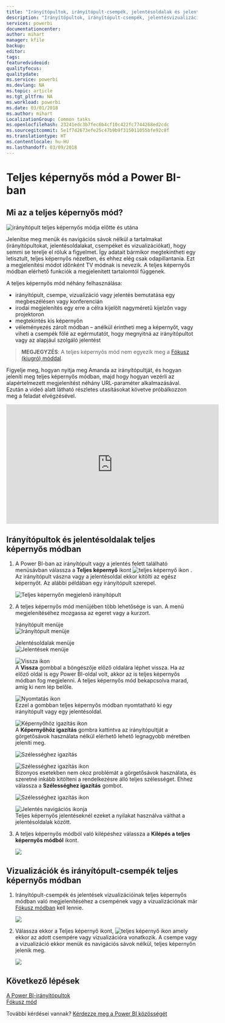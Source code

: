 ```yaml
---
title: "Irányítópultok, irányítópult-csempék, jelentésoldalak és jelentések vizualizációinak megjelenítése teljes képernyős módban"
description: "Irányítópultok, irányítópult-csempék, jelentésvizualizációk és jelentésoldalak megjelenítése teljes képernyős módban vagy más néven *TV-módban*."
services: powerbi
documentationcenter: 
author: mihart
manager: kfile
backup: 
editor: 
tags: 
featuredvideoid: 
qualityfocus: 
qualitydate: 
ms.service: powerbi
ms.devlang: NA
ms.topic: article
ms.tgt_pltfrm: NA
ms.workload: powerbi
ms.date: 03/01/2018
ms.author: mihart
LocalizationGroup: Common tasks
ms.openlocfilehash: 23241edc3b7fec6b4cf10c422fc7744268ed2cdc
ms.sourcegitcommit: 5e1f7d2673efe25c47b9b9f315011055bfe92c8f
ms.translationtype: HT
ms.contentlocale: hu-HU
ms.lasthandoff: 03/09/2018
---
```

# <a name="full-screen-mode-in-power-bi"></a>Teljes képernyős mód a Power BI-ban
## <a name="what-is-full-screen-mode"></a>Mi az a teljes képernyős mód?
![irányítópult teljes képernyős módja előtte és utána](media/service-fullscreen-mode/power-bi-full-screen-comparison.png)

Jelenítse meg menük és navigációs sávok nélkül a tartalmakat (irányítópultokat, jelentésoldalakat, csempéket és vizualizációkat), hogy semmi se terelje el róluk a figyelmet.  Így adatait bármikor megtekintheti egy letisztult, teljes képernyős nézetben, és ehhez elég csak odapillantania. Ezt a megjelenítési módot időnként TV módnak is nevezik. A teljes képernyős módban elérhető funkciók a megjelenített tartalomtól függenek.  

A teljes képernyős mód néhány felhasználása:

* irányítópult, csempe, vizualizáció vagy jelentés bemutatása egy megbeszélésen vagy konferencián
* irodai megjelenítés egy erre a célra kijelölt nagyméretű kijelzőn vagy projektoron
* megtekintés kis képernyőn
* véleményezés zárolt módban – anélkül érintheti meg a képernyőt, vagy viheti a csempék fölé az egérmutatót, hogy megnyitná az irányítópultot vagy az alapjául szolgáló jelentést

> **MEGJEGYZÉS**: A teljes képernyős mód nem egyezik meg a [Fókusz (kiugró) móddal](service-focus-mode.md).
> 
> 

Figyelje meg, hogyan nyitja meg Amanda az irányítópultját, és hogyan jeleníti meg teljes képernyős módban, majd hogy hogyan vezérli az alapértelmezett megjelenítést néhány URL-paraméter alkalmazásával. Ezután a videó alatt látható részletes utasításokat követve próbálkozzon meg a feladat elvégzésével.

<iframe width="560" height="315" src="https://www.youtube.com/embed/c31gZkyvC54" frameborder="0" allowfullscreen></iframe>

## <a name="dashboards-and-report-pages-in-full-screen-mode"></a>Irányítópultok és jelentésoldalak teljes képernyős módban
1. A Power BI-ban az irányítópult vagy a jelentés felett található menüsávban válassza a **Teljes képernyő** ikont ![teljes képernyő ikon ](media/service-fullscreen-mode/power-bi-full-screen-icon.png) . Az irányítópult vászna vagy a jelentésoldal ekkor kitölti az egész képernyőt. Az alábbi példában egy irányítópult szerepel.
   
      ![Teljes képernyőn megjelenő irányítópult](media/service-fullscreen-mode/power-bi-dash-full-screen.png)
2. A teljes képernyős mód menüjében több lehetősége is van.  A menü megjelenítéséhez mozgassa az egeret vagy a kurzort. 
   
     Irányítópult menüje    
     ![Irányítópult menüje](media/service-fullscreen-mode/power-bi-full-screen-menu-dashboard.png)    
   
     Jelentésoldalak menüje    
    ![Jelentések menüje](media/service-fullscreen-mode/power-bi-report-menu.png)    
   
    ![Vissza ikon](media/service-fullscreen-mode/power-bi-back-icon.png)    
    A **Vissza** gombbal a böngészője előző oldalára léphet vissza. Ha az előző oldal is egy Power BI-oldal volt, akkor az is teljes képernyős módban fog megjelenni.  A teljes képernyős mód bekapcsolva marad, amíg ki nem lép belőle.
   
    ![Nyomtatás ikon](media/service-fullscreen-mode/power-bi-print-icon.png)    
    Ezzel a gombban teljes képernyős módban nyomtatható ki egy irányítópult vagy egy jelentésoldal. 
   
    ![Képernyőhöz igazítás ikon](media/service-fullscreen-mode/power-bi-fit-to-width.png)    
    A **Képernyőhöz igazítás** gombra kattintva az irányítópultját a görgetősávok használata nélkül elérhető lehető legnagyobb méretben jeleníti meg.     
   
    ![Szélességhez igazítás](media/service-fullscreen-mode/power-bi-fit-screen.png)
   
    ![Szélességhez igazítás ikon](media/service-fullscreen-mode/power-bi-fit-width.png)       
    Bizonyos esetekben nem okoz problémát a görgetősávok használata, és szeretné inkább kitölteni a rendelkezésre álló teljes szélességet. Ehhez válassza a **Szélességhez igazítás** gombot.    
   
    ![Szélességhez igazítás ikon](media/service-fullscreen-mode/power-bi-fit-to-width-new.png)
   
    ![Jelentés navigációs ikonja](media/service-fullscreen-mode/power-bi-report-nav2.png)       
    Teljes képernyős jelentéseknél ezeket a nyilakat használva válthat a jelentésoldalak között.    
3. A teljes képernyős módból való kilépéshez válassza a **Kilépés a teljes képernyős módból** ikont.
   
      ![](media/service-fullscreen-mode/exit-fullscreen-new.png)

## <a name="visualizations-and-dashboard-tiles-in-full-screen-mode"></a>Vizualizációk és irányítópult-csempék teljes képernyős módban
1. Irányítópult-csempék és jelentések vizualizációinak teljes képernyős módban való megjelenítéséhez a csempének vagy a vizualizációnak már [Fókusz módban](service-focus-mode.md) kell lennie. 
   
    ![](media/service-fullscreen-mode/power-bi-focus3.png)
2. Válassza ekkor a Teljes képernyő ikont, ![teljes képernyő ikon](media/service-fullscreen-mode/power-bi-full-screen-icon.png)  amely ekkor az adott csempére vagy vizualizációra vonatkozik. A csempe vagy a vizualizáció ekkor menük és navigációs sávok nélkül, teljes képernyőn jelenik meg.
   
    ![](media/service-fullscreen-mode/power-bi-fullscreen.png)

## <a name="next-steps"></a>Következő lépések
[A Power BI-irányítópultok](service-dashboards.md)  
[Fókusz mód](service-focus-mode.md)    

További kérdései vannak? [Kérdezze meg a Power BI közösségét](http://community.powerbi.com/)

